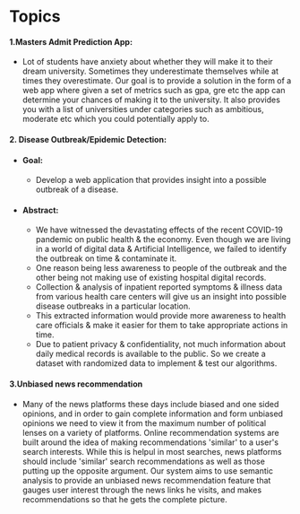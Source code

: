 Topics
=============

#### 1.Masters Admit Prediction App:
 -  Lot of students have anxiety about whether they will make it to their dream university. Sometimes they underestimate themselves while at times they overestimate. Our goal is to provide a solution in the form of a web app where given a set of metrics such as gpa, gre etc the app can determine your chances of making it to the university. It also provides you with a list of universities under categories such as ambitious, moderate etc which you could potentially apply to.
 
#### 2. Disease Outbreak/Epidemic Detection:
  -  #### Goal:
        - Develop a web application that provides insight into a possible outbreak of a disease.  
  -  #### Abstract:
        - We have witnessed the devastating effects of the recent COVID-19 pandemic on public health & the economy. Even though we are living in a world of digital data & Artificial Intelligence, we failed to identify the outbreak on time & contaminate it.
	    - One reason being less awareness to people of the outbreak and the other being not making use of existing hospital digital records.
	    - Collection & analysis of inpatient reported symptoms & illness data from various health care centers will give us an insight into possible disease outbreaks in a particular location.
	    - This extracted information would provide more awareness to health care officials & make it easier for them to take appropriate actions in time.
	    - Due to patient privacy & confidentiality, not much information about daily medical records is available to the public. So we create a dataset with randomized data to implement & test our algorithms.
	
#### 3.Unbiased news recommendation  
  - Many of the news platforms these days include biased and one sided opinions, and in order to gain complete information and form unbiased opinions we need to view it from the maximum number of political lenses on a variety of platforms. Online recommendation systems are built around the idea of making recommendations 'similar' to a user's search interests. While this is helpul in most searches, news platforms should include 'similar' search recommendations as well as those putting up the opposite argument.
Our system aims to use semantic analysis to provide an unbiased news recommendation feature that gauges user interest through the news links he visits, and makes recommendations so that he gets the complete picture. 



